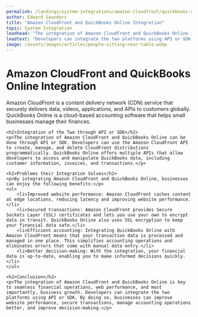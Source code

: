 ```yaml
---
permalink: /landings/system-integrations/amazon-cloudfront/quickbooks-online
author: Edward Saunders
title: "Amazon CloudFront and QuickBooks Online Integration"
topic: System Integration
leadhead: "The integration of Amazon CloudFront and QuickBooks Online is key to seamless financial operations, web performance, and most importantly, business growth"
leadtext: "Developers can integrate the two platforms using API or SDK. By doing so, businesses can improve website performance, secure transactions, manage accounting operations better, and improve decision-making."
image: /assets/images/articles/people-sitting-near-table.webp
---
```

<div class="arttext">    <h1>Amazon CloudFront and QuickBooks Online Integration</h1>
    <p>Amazon CloudFront is a content delivery network (CDN) service that securely delivers data, videos, applications, and APIs to customers globally. QuickBooks Online is a cloud-based accounting software that helps small businesses manage their finances.</p>

    <h2>Integration of the Two through API or SDK</h2>
    <p>The integration of Amazon CloudFront and QuickBooks Online can be done through API or SDK. Developers can use the Amazon CloudFront API to create, manage, and delete CloudFront distributions programmatically. QuickBooks Online offers multiple APIs that allow developers to access and manipulate QuickBooks data, including customer information, invoices, and transactions.</p>

    <h2>Problems their Integration Solves</h2>
    <p>By integrating Amazon CloudFront and QuickBooks Online, businesses can enjoy the following benefits:</p>
    <ul>
        <li>Improved website performance: Amazon CloudFront caches content at edge locations, reducing latency and improving website performance.</li>
        <li>Secured transactions: Amazon CloudFront provides Secure Sockets Layer (SSL) certificates and lets you use your own to encrypt data in transit. QuickBooks Online also uses SSL encryption to keep your financial data safe.</li>
        <li>Efficient accounting: Integrating QuickBooks Online with Amazon CloudFront means that your transaction data is processed and managed in one place. This simplifies accounting operations and eliminates errors that come with manual data entry.</li>
        <li>Better decision-making: With the integration, your financial data is up-to-date, enabling you to make informed decisions quickly.</li>
    </ul>

    <h2>Conclusion</h2>
    <p>The integration of Amazon CloudFront and QuickBooks Online is key to seamless financial operations, web performance, and most importantly, business growth. Developers can integrate the two platforms using API or SDK. By doing so, businesses can improve website performance, secure transactions, manage accounting operations better, and improve decision-making.</p>
</div>